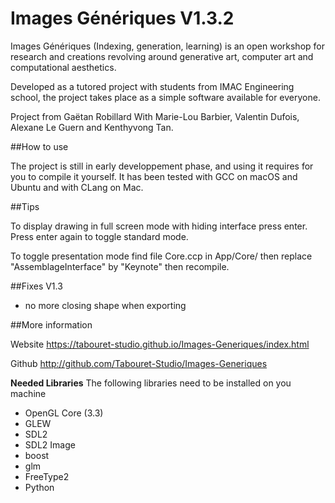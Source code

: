 # Images Génériques V1.3.2

Images Génériques (Indexing, generation, learning) is an open workshop for research and creations revolving around generative art, computer art and computational aesthetics.

Developed as a tutored project with students from IMAC Engineering school, the project takes place as a simple software available for everyone.

Project from Gaëtan Robillard
With Marie-Lou Barbier, Valentin Dufois, Alexane Le Guern and Kenthyvong Tan.

##How to use

The project is still in early developpement phase, and using it requires for you to compile it yourself.
It has been tested with GCC on macOS and Ubuntu and with CLang on Mac.

##Tips

To display drawing in full screen mode with hiding interface press enter. Press enter again to toggle standard mode.

To toggle presentation mode find file Core.ccp in App/Core/
then replace "AssemblageInterface" by "Keynote" then recompile.

##Fixes V1.3

- no more closing shape when exporting

##More information

Website	https://tabouret-studio.github.io/Images-Generiques/index.html

Github http://github.com/Tabouret-Studio/Images-Generiques

**Needed Libraries**
The following libraries need to be installed on you machine
* OpenGL Core (3.3)
* GLEW
* SDL2
* SDL2 Image
* boost
* glm
* FreeType2
* Python
